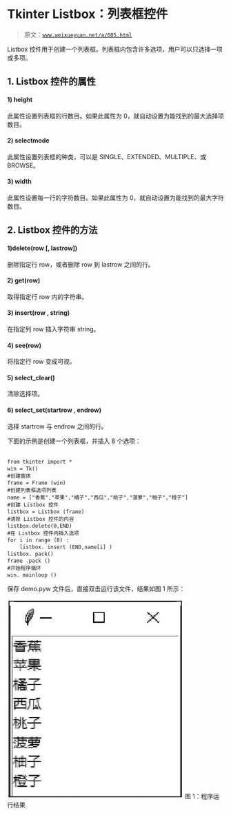 # Tkinter Listbox：列表框控件

> 原文：[`www.weixueyuan.net/a/605.html`](http://www.weixueyuan.net/a/605.html)

Listbox 控件用于创建一个列表框。列表框内包含许多选项，用户可以只选择一项或多项。

## 1\. Listbox 控件的属性

#### 1) height

此属性设置列表框的行数目。如果此属性为 0，就自动设置为能找到的最大选择项数目。

#### 2) selectmode

此属性设置列表框的种类，可以是 SINGLE、EXTENDED、MULTIPLE、或 BROWSE。

#### 3) width

此属性设置每一行的字符数目。如果此属性为 0，就自动设置为能找到的最大字符数目。

## 2\. Listbox 控件的方法

#### 1)delete(row [, lastrow])

删除指定行 row，或者删除 row 到 lastrow 之间的行。

#### 2) get(row)

取得指定行 row 内的字符串。

#### 3) insert(row , string)

在指定列 row 插入字符串 string。

#### 4) see(row)

将指定行 row 变成可视。

#### 5) select_clear()

清除选择项。

#### 6) select_set(startrow , endrow)

选择 startrow 与 endrow 之间的行。

下面的示例是创建一个列表框，并插入 8 个选项：

```

from tkinter import *
win = Tk()
#创建窗体
frame = Frame (win)
#创建列表框选项列表
name = ["香蕉","苹果","橘子","西瓜","桃子","菠萝","柚子","橙子"]
#创建 Listbox 控件
listbox = Listbox (frame)
#清除 Listbox 控件的内容
listbox.delete(0,END)
#在 Listbox 控件内插入选项
for i in range (8) :
    listbox. insert (END,name[i] )
listbox. pack()
frame .pack ()
#开始程序循环
win. mainloop ()
```

保存 demo.pyw 文件后，直接双击运行该文件，结果如图 1 所示：

![程序运行结果](img/212bf9f99e1755e37097b0363832092a.png)
图 1：程序运行结果